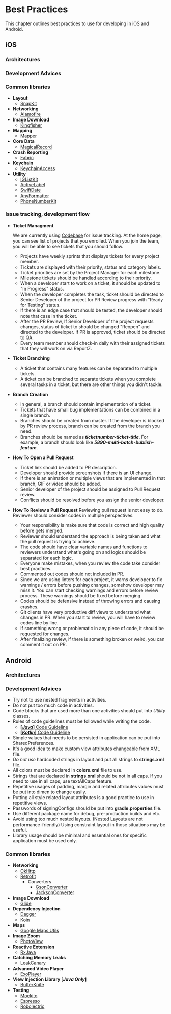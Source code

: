 # Best Practices

This chapter outlines best practices to use for developing in iOS and Android.

## iOS

### Architectures

### Development Advices

### Common libraries
* **Layout**
  * [SnapKit](https://github.com/SnapKit/SnapKit)
* **Networking**
  * [Alamofire](https://github.com/Alamofire/Alamofire)
* **Image Download**
  * [Kingfisher](https://github.com/onevcat/Kingfisher)
* **Mapping**
  * [Mapper](https://github.com/lyft/mapper)
* **Core Data**
  * [MagicalRecord](https://github.com/magicalpanda/MagicalRecord)
* **Crash Reporting**
  * [Fabric](https://cocoapods.org/pods/Fabric)
* **Keychain**
  * [KeychainAccess](https://github.com/kishikawakatsumi/KeychainAccess)
* **Utility**
  * [IGListKit](https://github.com/Instagram/IGListKit)
  * [ActiveLabel](https://github.com/optonaut/ActiveLabel.swift)
  * [SwiftDate](https://github.com/malcommac/SwiftDate)
  * [AnyFormatter](https://github.com/luximetr/AnyFormatKit)
  * [PhoneNumberKit](https://github.com/marmelroy/PhoneNumberKit)


### Issue tracking, development flow

* **Ticket Managment**

	We are currently using [Codebase](https://hipo.codebasehq.com/) for issue tracking. At the home page, you can see list of projects that you enrolled. When you join the team, you will be able to see tickets that you should follow.
	* Projects have weekly sprints that displays tickets for every project member.
	* Tickets are displayed with their priority, status and category labels.
	* Ticket priorities are set by the Project Manager for each milestone. 
	* Milestone tickets should be handled according to their priority.
	* When a developer start to work on a ticket, it should be updated to "In Progress" status.
	* When the developer completes the task, ticket should be directed to Senior Developer of the project for PR Review progress with "Ready for Testing" status.
	* If there is an edge case that should be tested, the developer should note that case in the ticket. 
	* After the PR Review, If Senior Developer of the project requests changes, status of ticket to should be changed "Reopen" and directed to the developer. If  PR is approved, ticket should be directed to QA.
	* Every team member should check-in daily with their assigned tickets that they will work on via ReportZ.

* **Ticket Branching**
	* A ticket that contains many features can be separated to multiple tickets.
	* A ticket can be branched to separate tickets when you complete several tasks in a ticket, but there are other things you didn't tackle. 
	
* **Branch Creation**
	* In general, a branch should contain implementation of a ticket.
	* Tickets that have small bug implementations can be combined in a single branch.
	* Branches should be created from master. If the developer is blocked by PR review process, branch can be created from the branch you need.
	* Branches should be named as _**ticketnumber-ticket-title**_. For example, a branch should look like _**5890-multi-batch-bublish-feature**_.	
* **How To Open a Pull Request**
	* Ticket link should be added to PR description.
	* Developer should provide screenshots if there is an UI change.
	* If there is an animation or multiple views that are implemented in that branch, GIF or video should be added.
	* Senior developer of the project should be assigned to Pull Request review.
	* Conflicts should be resolved before you assign the senior developer.
		
* **How To Review a Pull Request**
	Reviewing pull request is not easy to do. Reviewer should consider codes in multiple perspectives. 
	* Your responsibility is make sure that code is correct and high quality before gets merged.
	* Reviewer should understand the approach is being taken and what the pull request is trying to achieve.
	* The code should have clear variable names and functions to reviewers understand what's going on and logics should be separated for each logic.
	* Everyone make mistakes, when you review the code take consider best practices.
	* Commented out codes should not included in PR.
	* Since we are using linters for each project, it warns developer to fix warnings / errors before pushing changes, somehow developer may miss it. You can start checking warnings and errors before review process. These warnings should be fixed before merging.
	* Codes should be defensive instead of throwing errors and causing crashes.
	* Git clients have very productive diff views to understand what changes in PR. When you start to review, you will have to review codes line by line. 
	* If something wrong or problematic in any piece of code, it should be requested for changes.
	* After finalizing review, if there is something broken or weird, you can comment it out on PR.

	


## Android

### Architectures

### Development Advices

* Try not to use nested fragments in activities.
* Do not put too much code in activities.
* Code blocks that are used more than one activities should put into *Utility* classes.
* Rules of code guidelines must be followed while writing the code. 
  * [**[*Java*]** Code Guideline](https://github.com/ahmetmentes/android-guidelines)
  * [**[*Kotlin*]** Code Guideline](https://android.github.io/kotlin-guides/style.html)
* Simple values that needs to be persisted in application can be put into SharedPreferences.
* It's a good idea to make custom view attributes changeable from XML file.
* *Do not use* hardcoded strings in layout and put all strings to **strings.xml** file.
* All colors must be declared in **colors.xml** file to use.
* Strings that are declared in **strings.xml** should be not in all caps. If you need to use in all caps, use textAllCaps feature.
* Repetitive usages of padding, margin and related attributes values must be put into dimen to change easily.
* Putting all style related layout attributes is a good practice to use in repetitive views.
* Passwords of signingConfigs should be put into **gradle.properties** file.
* Use different package name for debug, pre-production builds and etc.
* Avoid using too much nested layouts. (Nested Layouts are not performance-friendly) Using constraint layout in those situations may be useful.
* Library usage should be minimal and essential ones for specific application must be used only.

### Common libraries
* **Networking**
  * [OkHttp](http://square.github.io/okhttp/)
  * [Retrofit](http://square.github.io/retrofit/)
     * Converters
       * [GsonConverter](https://github.com/square/retrofit/tree/master/retrofit-converters/gson)
       * [JacksonConverter](https://github.com/square/retrofit/tree/master/retrofit-converters/jackson)
* **Image Download**
  * [Glide](https://github.com/bumptech/glide)
* **Dependency Injection**
  * [Dagger](https://github.com/google/dagger)
  * [Koin](https://github.com/InsertKoinIO/koin)
* **Maps**
  * [Google Maps Utils](https://github.com/googlemaps/android-maps-utils)
* **Image Zoom**
  * [PhotoView](https://github.com/chrisbanes/PhotoView)
* **Reactive Extension**
  * [RxJava](https://github.com/ReactiveX/RxJava)
* **Catching Memory Leaks**
  * [LeakCanary](https://github.com/square/leakcanary)
* **Advanced Video Player**
  * [ExoPlayer](https://github.com/google/ExoPlayer)
* **View Injection Library [*Java Only*]**
  * [ButterKnife](http://jakewharton.github.io/butterknife/)
* **Testing**
  * [Mockito](https://site.mockito.org/)
  * [Espresso](https://developer.android.com/training/testing/espresso/)
  * [Robolectric](http://robolectric.org/)